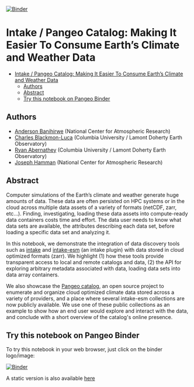 [![Binder](https://img.shields.io/static/v1.svg?logo=Jupyter&label=Pangeo+Binder&message=GCE+us-central1&color=blue&style=for-the-badge)](https://binder.pangeo.io/v2/gh/earthcube2020/ec20_banihirwe_etal/master)

# Intake / Pangeo Catalog: Making It Easier To Consume Earth’s Climate and Weather Data

- [Intake / Pangeo Catalog: Making It Easier To Consume Earth’s Climate and Weather Data](#intake--pangeo-catalog-making-it-easier-to-consume-earths-climate-and-weather-data)
  - [Authors](#authors)
  - [Abstract](#abstract)
  - [Try this notebook on Pangeo Binder](#try-this-notebook-on-pangeo-binder)

## Authors

- [Anderson Banihirwe](https://github.com/andersy005) (National Center for Atmospheric Research)
- [Charles Blackmon-Luca](https://github.com/charlesbluca) (Columbia University / Lamont Doherty Earth Observatory)
- [Ryan Abernathey](https://github.com/rabernat) (Columbia University / Lamont Doherty Earth Observatory)
- [Joseph Hamman](https://github.com/jhamman) (National Center for Atmospheric Research)

## Abstract

Computer simulations of the Earth’s climate and weather generate huge amounts of data. These data are often persisted on HPC systems or in the cloud across multiple data assets of a variety of formats (netCDF, zarr, etc...). Finding, investigating, loading these data assets into compute-ready data containers costs time and effort. The data user needs to know what data sets are available, the attributes describing each data set, before loading a specific data set and analyzing it.

In this notebook, we demonstrate the integration of data discovery tools such as [intake](https://intake.readthedocs.io/en/latest/) and [intake-esm](https://intake-esm.readthedocs.io/en/latest/) (an intake plugin) with data stored in cloud optimized formats (zarr). We highlight (1) how these tools provide transparent access to local and remote catalogs and data, (2) the API for exploring arbitrary metadata associated with data, loading data sets into data array containers.

We also showcase the [Pangeo catalog](https://catalog.pangeo.io/), an open source project to enumerate and organize cloud optimized climate data stored across a variety of providers, and a place where several intake-esm collections are now publicly available. We use one of these public collections as an example to show how an end user would explore and interact with the data, and conclude with a short overview of the catalog's online presence.



## Try this notebook on Pangeo Binder

To try this notebook in your web browser, just click on the binder logo/image:

[![Binder](https://img.shields.io/static/v1.svg?logo=Jupyter&label=Pangeo+Binder&message=GCE+us-central1&color=blue&style=for-the-badge)](https://binder.pangeo.io/v2/gh/earthcube2020/ec20_banihirwe_etal/master)

A static version is also available [here](https://nbviewer.jupyter.org/github/earthcube2020/ec20_banihirwe_etal/blob/master/intake-pangeo-catalog.ipynb)
